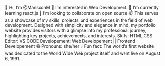  👋 Hi, I’m @MansoonM
 👀 I’m interested in Web Development.
 🌱 I’m currently learning react.js
 💞️ I’m looking to collaborate on open source
 📫 This serves as a showcase of my skills, projects, and experiences in the field of web development. Designed with simplicity and elegance in mind, my portfolio website provides visitors with a glimpse into my professional journey, highlighting key projects, achievements, and interests. Skills: HTML,CSS Editor: VS CODE Developement: Web Developement || Frontend Developement
 😄 Pronouns: she/her
 ⚡ Fun fact: The world's first website was dedicated to the World Wide Web project itself and went live on August 6, 1991.

<!---
MansoonM/MansoonM is a ✨ special ✨ repository because its `README.md` (this file) appears on your GitHub profile.
You can click the Preview link to take a look at your changes.
--->

